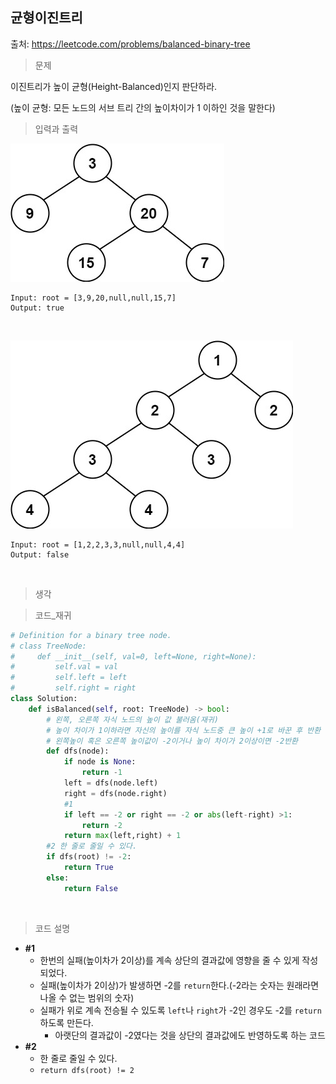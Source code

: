## 균형이진트리

출처: https://leetcode.com/problems/balanced-binary-tree    



> 문제

이진트리가 높이 균형(Height-Balanced)인지 판단하라.

(높이 균형: 모든 노드의 서브 트리 간의 높이차이가 1 이하인 것을 말한다)    



> 입력과 출력

![img](48.Balanced_Binary_Tree.assets/balance_1.jpg)

```
Input: root = [3,9,20,null,null,15,7]
Output: true
```

​    

![img](48.Balanced_Binary_Tree.assets/balance_2.jpg)

```
Input: root = [1,2,2,3,3,null,null,4,4]
Output: false
```

​    

> 생각





> 코드_재귀

```python
# Definition for a binary tree node.
# class TreeNode:
#     def __init__(self, val=0, left=None, right=None):
#         self.val = val
#         self.left = left
#         self.right = right
class Solution:
    def isBalanced(self, root: TreeNode) -> bool:
        # 왼쪽, 오른쪽 자식 노드의 높이 값 불러옴(재귀)
        # 높이 차이가 1이하라면 자신의 높이를 자식 노드중 큰 높이 +1로 바꾼 후 반환
        # 왼쪽높이 혹은 오른쪽 높이값이 -2이거나 높이 차이가 2이상이면 -2반환
        def dfs(node):
            if node is None:
                return -1
            left = dfs(node.left) 
            right = dfs(node.right)
            #1
            if left == -2 or right == -2 or abs(left-right) >1:
                return -2
            return max(left,right) + 1
        #2 한 줄로 줄일 수 있다.
        if dfs(root) != -2:
            return True
        else:
            return False
```

​    

> 코드 설명

* **#1**
  * 한번의 실패(높이차가 2이상)를 계속 상단의 결과값에 영향을 줄 수 있게 작성되었다.
  * 실패(높이차가 2이상)가 발생하면 -2를 `return`한다.(-2라는 숫자는 원래라면 나올 수 없는 범위의 숫자)
  * 실패가 위로 계속 전승될 수 있도록 `left`나 `right`가 -2인 경우도 -2를 `return`하도록 만든다.
    * 아랫단의 결과값이 -2였다는 것을 상단의 결과값에도 반영하도록 하는 코드
* **#2**
  * 한 줄로 줄일 수 있다.
  * `return dfs(root) != 2`